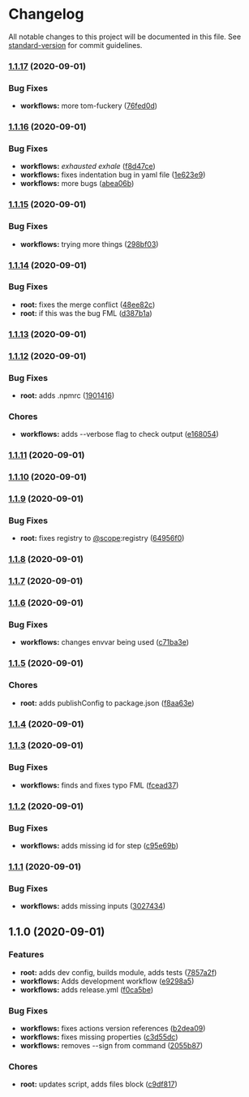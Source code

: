 # Changelog

All notable changes to this project will be documented in this file. See [standard-version](https://github.com/conventional-changelog/standard-version) for commit guidelines.

### [1.1.17](https://github.com/rockchalkwushock/gh-test/compare/v1.1.16...v1.1.17) (2020-09-01)


### Bug Fixes

* **workflows:** more tom-fuckery ([76fed0d](https://github.com/rockchalkwushock/gh-test/commit/76fed0d5e05137fff0de53ffe4a43098724ef489))

### [1.1.16](https://github.com/rockchalkwushock/gh-test/compare/v1.1.15...v1.1.16) (2020-09-01)


### Bug Fixes

* **workflows:** *exhausted exhale* ([f8d47ce](https://github.com/rockchalkwushock/gh-test/commit/f8d47ced973e9cde6cee1e6dcb3334673a25704e))
* **workflows:** fixes indentation bug in yaml file ([1e623e9](https://github.com/rockchalkwushock/gh-test/commit/1e623e99adfaa401198fd9d6d8dd61402632d7bc))
* **workflows:** more bugs ([abea06b](https://github.com/rockchalkwushock/gh-test/commit/abea06bedfb2089159ce5325b90286600f6cde5e))

### [1.1.15](https://github.com/rockchalkwushock/gh-test/compare/v1.1.14...v1.1.15) (2020-09-01)


### Bug Fixes

* **workflows:** trying more things ([298bf03](https://github.com/rockchalkwushock/gh-test/commit/298bf03aef263e4da772d80aef4e51360f7a3f35))

### [1.1.14](https://github.com/rockchalkwushock/gh-test/compare/v1.1.13...v1.1.14) (2020-09-01)


### Bug Fixes

* **root:** fixes the merge conflict ([48ee82c](https://github.com/rockchalkwushock/gh-test/commit/48ee82c986d8881d81aa877025d81e9e2cbed9f9))
* **root:** if this was the bug FML ([d387b1a](https://github.com/rockchalkwushock/gh-test/commit/d387b1ac547979672f5b0df01dcebda31cc04143))

### [1.1.13](https://github.com/rockchalkwushock/gh-test/compare/v1.1.12...v1.1.13) (2020-09-01)

### [1.1.12](https://github.com/rockchalkwushock/gh-test/compare/v1.1.11...v1.1.12) (2020-09-01)


### Bug Fixes

* **root:** adds .npmrc ([1901416](https://github.com/rockchalkwushock/gh-test/commit/1901416ae775120edcc57cbad79055245148889c))


### Chores

* **workflows:** adds --verbose flag to check output ([e168054](https://github.com/rockchalkwushock/gh-test/commit/e168054e7b0f66b1fcd84ee360650bc65ff6886d))

### [1.1.11](https://github.com/rockchalkwushock/gh-test/compare/v1.1.10...v1.1.11) (2020-09-01)

### [1.1.10](https://github.com/rockchalkwushock/gh-test/compare/v1.1.9...v1.1.10) (2020-09-01)

### [1.1.9](https://github.com/rockchalkwushock/gh-test/compare/v1.1.8...v1.1.9) (2020-09-01)


### Bug Fixes

* **root:** fixes registry to [@scope](https://github.com/scope):registry ([64956f0](https://github.com/rockchalkwushock/gh-test/commit/64956f0403fae64e1b89ca736ce495cdf3326929))

### [1.1.8](https://github.com/rockchalkwushock/gh-test/compare/v1.1.7...v1.1.8) (2020-09-01)

### [1.1.7](https://github.com/rockchalkwushock/gh-test/compare/v1.1.6...v1.1.7) (2020-09-01)

### [1.1.6](https://github.com/rockchalkwushock/gh-test/compare/v1.1.5...v1.1.6) (2020-09-01)


### Bug Fixes

* **workflows:** changes envvar being used ([c71ba3e](https://github.com/rockchalkwushock/gh-test/commit/c71ba3e7b45e989cdecc7446cc1b447caacc3e2c))

### [1.1.5](https://github.com/rockchalkwushock/gh-test/compare/v1.1.4...v1.1.5) (2020-09-01)


### Chores

* **root:** adds publishConfig to package.json ([f8aa63e](https://github.com/rockchalkwushock/gh-test/commit/f8aa63e2c7a6f51dfef62cf3182d357a1762b3e1))

### [1.1.4](https://github.com/rockchalkwushock/gh-test/compare/v1.1.3...v1.1.4) (2020-09-01)

### [1.1.3](https://github.com/rockchalkwushock/gh-test/compare/v1.1.2...v1.1.3) (2020-09-01)


### Bug Fixes

* **workflows:** finds and fixes typo FML ([fcead37](https://github.com/rockchalkwushock/gh-test/commit/fcead3767c83524f031f50ff6edabd5d16f8ee32))

### [1.1.2](https://github.com/rockchalkwushock/gh-test/compare/v1.1.1...v1.1.2) (2020-09-01)


### Bug Fixes

* **workflows:** adds missing id for step ([c95e69b](https://github.com/rockchalkwushock/gh-test/commit/c95e69b9ea1210e90c1e4c9b4636cb6b456b2b7f))

### [1.1.1](https://github.com/rockchalkwushock/gh-test/compare/v1.1.0...v1.1.1) (2020-09-01)


### Bug Fixes

* **workflows:** adds missing inputs ([3027434](https://github.com/rockchalkwushock/gh-test/commit/30274346f8a55dd5eb379f02ed9def1d199084c2))

## 1.1.0 (2020-09-01)


### Features

* **root:** adds dev config, builds module, adds tests ([7857a2f](https://github.com/rockchalkwushock/gh-test/commit/7857a2f325b1183b13713fcec13742b319bbb2ac))
* **workflows:** Adds development workflow ([e9298a5](https://github.com/rockchalkwushock/gh-test/commit/e9298a577a8f586f163cd104dbdd0dc0f1183ee7))
* **workflows:** adds release.yml ([f0ca5be](https://github.com/rockchalkwushock/gh-test/commit/f0ca5be2887e4f98213d42e7189c3d57e75a392c))


### Bug Fixes

* **workflows:** fixes actions version references ([b2dea09](https://github.com/rockchalkwushock/gh-test/commit/b2dea09f59c7bed8c29381cdd99cd2c76de061ab))
* **workflows:** fixes missing properties ([c3d55dc](https://github.com/rockchalkwushock/gh-test/commit/c3d55dceddc8941c9f6cbeaf3a1ca6e7a36b328a))
* **workflows:** removes --sign from command ([2055b87](https://github.com/rockchalkwushock/gh-test/commit/2055b87716dd9a9b8666ca2cf462914783c65553))


### Chores

* **root:** updates script, adds files block ([c9df817](https://github.com/rockchalkwushock/gh-test/commit/c9df8172ef5acf4944282b05da3d088ee389c5cb))
